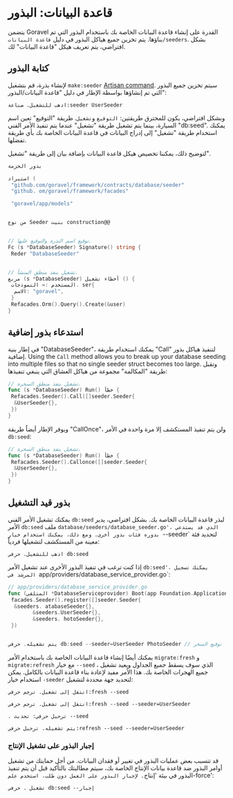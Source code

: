 # قاعدة البيانات: البذور

يتضمن Goravel القدرة على إنشاء قاعدة البيانات الخاصة بك باستخدام البذور التي تم بناؤها. يتم تخزين جميع هياكل البذور في دليل
`قاعدة البيانات/seeders`. بشكل افتراضي، يتم تعريف هيكل "قاعدة البيانات" لك.

## كتابة البذور

لإنشاء بذرة، قم بتشغيل `make:seeder` [Artisan command](../advanced/artisan). سيتم تخزين جميع البذور
التي تم إنشاؤها بواسطة الإطار في دليل "قاعدة البيانات/البذور":

```shell
اذهب للتشغيل. صناعة:seeder UserSeeder
```

وبشكل افتراضي، يكون للمخترق طريقتين: `التوقيع` و`تشغيل`. طريقة "التوقيع" تعين اسم السيارة،
بينما يتم تشغيل طريقة "تشغيل" عندما يتم تنفيذ الأمر الفني "db:seed". يمكنك استخدام طريقة "تشغيل" إلى
إدراج البيانات في قاعدة البيانات الخاصة بك بأي طريقة تفضلها.

لتوضيح ذلك، يمكننا تخصيص هيكل قاعدة البيانات بإضافة بيان إلى طريقة "تشغيل".

```go
بذور الحزمة

استيراد (
 "github.com/goravel/framework/contracts/database/seeder"
 "github. om/goravel/framework/facades"

 "goravel/app/models"


من نوع Seeder بنيت construction@@


// توقيع اسم البذرة والتوقيع عليها.
Fc (s *DatabaseSeeder) Signature() string {
 Reder "DatabaseSeeder"


// تشغيل ينفذ منطق المنشأ.
مربع (s *DatabaseSeeder) أخطاء تشغيل () {
 المستخدم := النموذجات. ser{
  الاسم: "goravel",
 }
 Refacades.Orm().Query().Create(&user)
}
```

## استدعاء بذور إضافية

في إطار بنية "DatabaseSeeder"، يمكنك استخدام طريقة "Call" لتنفيذ هياكل بذور إضافية. Using the `Call`
method allows you to break up your database seeding into multiple files so that no single seeder struct becomes too
large. وتقبل طريقة "المكالمة" مجموعة من هياكل العشاق التي ينبغي تنفيذها:

```go
// تشغيل ينفذ منطق السخرة.
func (s *DatabaseSeeder) Run() خطأ {
 Refacades.Seeder().Call([]seeder.Seeder{
  &UserSeeder{},
 })
}
```

ويوفر الإطار أيضاً طريقة "CallOnce"، ولن يتم تنفيذ المستكشف إلا مرة واحدة في الأمر `db:seed`:

```go
// تشغيل ينفذ منطق السخرة.
func (s *DatabaseSeeder) Run() خطأ {
 Refacades.Seeder().Callonce([]seeder.Seeder{
  &UserSeeder{},
 })
}
```

## بذور قيد التشغيل

يمكنك تشغيل الأمر الفني `db:seed` لبذر قاعدة البيانات الخاصة بك. بشكل افتراضي، يدير الأمر `db:seed` ملف
`database/seeders/database_seeder.go'، الذي قد يستدعي بدوره فئات بذور أخرى. ومع ذلك، يمكنك استخدام خيار
`--seeder\` لتحديد فئة معينة من المستكشف لتشغيلها فردياً:

```shell
اذهب للتشغيل. حرفي db:seed
```

إذا كنت ترغب في تنفيذ البذور الأخرى عند تشغيل الأمر `db:seed'، يمكنك تسجيل المرشد في
`app/providers/database_service_provider.go\`:

```go
// app/providers/database_service_provider.go
func (المتلقي *DatabaseServiceprovider) Boot(app Foundation.Application) {
 facades.Seeder().register([]seeder.Seeder{
  &seeders. atabaseSeeder{},
        &seeders.UserSeeder{},
        &seeders. hotoSeeder{},
 })


يتم تشغيله. حرفي db:seed --seeder=UserSeeder PhotoSeeder // توقيع السخر
```

يمكنك أيضًا إنشاء قاعدة البيانات الخاصة بك باستخدام الأمر `migrate:fresh` و `migrate:refresh` مع خيار `--seed`
، الذي سوف يسقط جميع الجداول ويعيد تشغيل جميع الهجرات الخاصة بك. هذا الأمر مفيد لإعادة بناء قاعدة البيانات
بالكامل. يمكن استخدام خيار `-seeder` لتحديد جهة محددة لتشغيل:

```shell
انتقل إلى تشغيل. ترجم حرفي:fresh --seed

انتقل إلى تشغيل. ترجم حرفي:fresh --seed --seeder=UserSeeder

. ترحيل حرفي: تحديث --seed

يتم تشغيله. ترحيل حرفي:refresh --seed --seeder=UserSeeder
```

### إجبار البذور على تشغيل الإنتاج

قد تتسبب بعض عمليات البذور في تغيير أو فقدان البيانات. من أجل حمايتك من تشغيل أوامر البذور
ضد قاعدة بيانات الإنتاج الخاصة بك، سيتم مطالبتك بالتأكيد قبل أن يتم تنفيذ البذور في بيئة 'إنتاج`. لإجبار البذور على العمل دون طلب، استخدم علم`-force':

```shell
تشغيل . حرفي db:seed --إجبار
```
